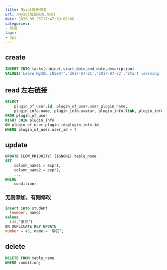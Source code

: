 ```yaml
---
title: Mysql增删改查
url: /Mysql增删改查.html
date: 2020-05-25T17:47:39+08:00
categories:
- 后端
tags:
- api
---
```



## create
```sql
INSERT INTO tasks(subject,start_date,end_date,description)
VALUES('Learn MySQL INSERT','2017-07-21','2017-07-22','Start learning..');
```

[image1]:/images/mysql-1.png

## read 左右链接

```sql
SELECT
    plugin_of_user.id, plugin_of_user.user_plugin_name,
    plugin_info.name, plugin_info.avatar, plugin_info.link, plugin_info.type
FROM plugin_of_user
RIGHT JOIN plugin_info
ON plugin_of_user.plugin_id=plugin_info.id
WHERE plugin_of_user.user_id = ?
```
## update

```sql
UPDATE [LOW_PRIORITY] [IGNORE] table_name 
SET 
    column_name1 = expr1,
    column_name2 = expr2,
    ...
WHERE
    condition;
```

### 无则添加，有则修改

```sql
insert into student
  (number, name) 
values
  (45,‘张三’)
ON DUPLICATE KEY UPDATE 
number = 46, name = ‘李四’;
```

## delete
```sql
DELETE FROM table_name
WHERE condition;
```
